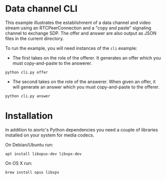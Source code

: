 # Data channel CLI

This example illustrates the establishment of a data channel and video stream using an RTCPeerConnection and a "copy and paste" signaling channel to exchange SDP. The offer and answer are also output as JSON files in the current directory.

To run the example, you will need instances of the `cli` example:

- The first takes on the role of the offerer. It generates an offer which you
  must copy-and-paste to the answerer.

```
python cli.py offer
```

- The second takes on the role of the answerer. When given an offer, it will
  generate an answer which you must copy-and-paste to the offerer.

```
python cli.py answer
```

# Installation

In addition to aiortc's Python dependencies you need a couple of libraries
installed on your system for media codecs.

On Debian/Ubuntu run:

```
apt install libopus-dev libvpx-dev
```

On OS X run:

```
brew install opus libvpx
```
